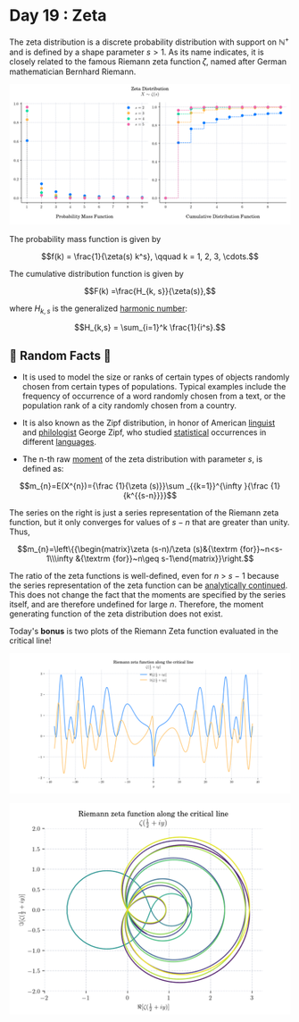 # Day 19 : Zeta

The zeta distribution is a discrete probability distribution with support on $\mathbb{N^+}$ and is defined by a shape parameter $s>1$. As its name indicates, it is closely related to the famous Riemann zeta function 𝜁, named after German mathematician Bernhard Riemann.

![](../images/19_Zeta.png)

The probability mass function is given by

$$f(k) = \frac{1}{\zeta(s) k^s}, \qquad k = 1, 2, 3, \cdots.$$

The cumulative distribution function is given by

$$F(k) =\frac{H_{k, s}}{\zeta(s)},$$

where $H_{k, s}$ is the generalized [harmonic number](https://en.wikipedia.org/wiki/Harmonic_number):

$$H_{k,s} = \sum_{i=1}^k \frac{1}{i^s}.$$

## 🔔 Random Facts 🔔

- It is used to model the size or ranks of certain types of objects randomly chosen from certain types of populations. Typical examples include the frequency of occurrence of a word randomly chosen from a text, or the population rank of a city randomly chosen from a country.

- It is also known as the Zipf distribution, in honor of American [linguist](https://en.wikipedia.org/wiki/Linguistics) and [philologist](https://en.wikipedia.org/wiki/Philologist) George Zipf, who studied [statistical](https://en.wikipedia.org/wiki/Statistics) occurrences in different [languages](https://en.wikipedia.org/wiki/Language).

- The n-th raw [moment](https://en.wikipedia.org/wiki/Moment_\(mathematics\)) of the zeta distribution with parameter $s$, is defined as:

$$m_{n}=E(X^{n})={\frac  {1}{\zeta (s)}}\sum _{{k=1}}^{\infty }{\frac  {1}{k^{{s-n}}}}$$

The series on the right is just a series representation of the Riemann zeta function, but it only converges for values of $s-n$ that are greater than unity. Thus, 

$$m_{n}=\left\{{\begin{matrix}\zeta (s-n)/\zeta (s)&{\textrm  {for}}~n<s-1\\\infty &{\textrm  {for}}~n\geq s-1\end{matrix}}\right.$$

The ratio of the zeta functions is well-defined, even for _n_ > _s_ − 1 because the series representation of the zeta function can be [analytically continued](https://en.wikipedia.org/wiki/Analytic_continuation). This does not change the fact that the moments are specified by the series itself, and are therefore undefined for large _n_. Therefore, the moment generating function of the zeta distribution does not exist.

Today's **bonus** is two plots of the Riemann Zeta function evaluated in the critical line!

![](../images/19_Zeta_Bonus1.png)

![](../images/19_Zeta_Bonus2.png)
